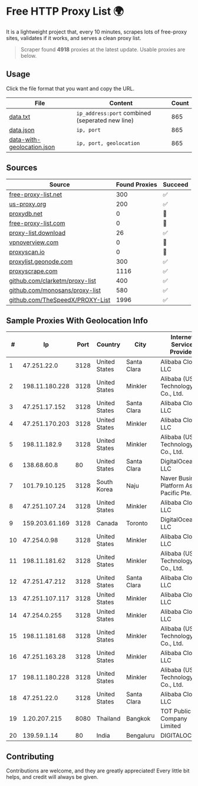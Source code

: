 
# Free HTTP Proxy List 🌍

It is a lightweight project that, every 10 minutes, scrapes lots of free-proxy sites, validates if it works, and serves a clean proxy list.


> Scraper found **4918** proxies at the latest update. Usable proxies are below.

## Usage

Click the file format that you want and copy the URL.


|File|Content|Count|
|----|-------|-----|
|[data.txt](https://raw.githubusercontent.com/themiralay/Proxy-List-World/master/data.txt)|`ip_address:port` combined (seperated new line)|865|
|[data.json](https://raw.githubusercontent.com/themiralay/Proxy-List-World/master/data.json)|`ip, port`|865|
|[data-with-geolocation.json](https://raw.githubusercontent.com/themiralay/Proxy-List-World/master/data-with-geolocation.json)|`ip, port, geolocation`|865|

## Sources

|Source|Found Proxies|Succeed|
|------|-------------|-------|
|[free-proxy-list.net](https://free-proxy-list.net)|300|✅|
|[us-proxy.org](https://www.us-proxy.org)|200|✅|
|[proxydb.net](http://proxydb.net)|0|🚫|
|[free-proxy-list.com](https://free-proxy-list.com/?page=&port=&type%5B%5D=http&type%5B%5D=https&up_time=0&search=Search)|0|🚫|
|[proxy-list.download](https://www.proxy-list.download/HTTP)|26|✅|
|[vpnoverview.com](https://vpnoverview.com/privacy/anonymous-browsing/free-proxy-servers)|0|🚫|
|[proxyscan.io](https://www.proxyscan.io)|0|🚫|
|[proxylist.geonode.com](https://proxylist.geonode.com/api/proxy-list?limit=300&page=1&sort_by=lastChecked&sort_type=desc&protocols=http,https)|300|✅|
|[proxyscrape.com](https://api.proxyscrape.com/v2/?request=displayproxies&protocol=http&timeout=10000&country=all&ssl=all&anonymity=all)|1116|✅|
|[github.com/clarketm/proxy-list](https://raw.githubusercontent.com/clarketm/proxy-list/master/proxy-list-raw.txt)|400|✅|
|[github.com/monosans/proxy-list](https://raw.githubusercontent.com/monosans/proxy-list/main/proxies/http.txt)|580|✅|
|[github.com/TheSpeedX/PROXY-List](https://raw.githubusercontent.com/TheSpeedX/PROXY-List/master/http.txt)|1996|✅|


## Sample Proxies With Geolocation Info

|#|Ip|Port|Country|City|Internet Service Provider|
|-|--|----|-------|----|-------------------------|
|1|47.251.22.0|3128|United States|Santa Clara|Alibaba Cloud LLC|
|2|198.11.180.228|3128|United States|Minkler|Alibaba (US) Technology Co., Ltd.|
|3|47.251.17.152|3128|United States|Santa Clara|Alibaba Cloud LLC|
|4|47.251.170.203|3128|United States|Minkler|Alibaba Cloud LLC|
|5|198.11.182.9|3128|United States|Minkler|Alibaba (US) Technology Co., Ltd.|
|6|138.68.60.8|80|United States|Santa Clara|DigitalOcean, LLC|
|7|101.79.10.125|3128|South Korea|Naju|Naver Business Platform Asia Pacific Pte. Ltd.|
|8|47.251.107.24|3128|United States|Minkler|Alibaba Cloud LLC|
|9|159.203.61.169|3128|Canada|Toronto|DigitalOcean, LLC|
|10|47.254.0.98|3128|United States|Minkler|Alibaba Cloud LLC|
|11|198.11.181.62|3128|United States|Minkler|Alibaba (US) Technology Co., Ltd.|
|12|47.251.47.212|3128|United States|Santa Clara|Alibaba Cloud LLC|
|13|47.251.107.117|3128|United States|Minkler|Alibaba Cloud LLC|
|14|47.254.0.255|3128|United States|Minkler|Alibaba Cloud LLC|
|15|198.11.181.68|3128|United States|Minkler|Alibaba (US) Technology Co., Ltd.|
|16|47.251.163.28|3128|United States|Minkler|Alibaba Cloud LLC|
|17|198.11.180.228|3128|United States|Minkler|Alibaba (US) Technology Co., Ltd.|
|18|47.251.22.0|3128|United States|Santa Clara|Alibaba Cloud LLC|
|19|1.20.207.215|8080|Thailand|Bangkok|TOT Public Company Limited|
|20|139.59.1.14|80|India|Bengaluru|DIGITALOCEAN|



## Contributing

Contributions are welcome, and they are greatly appreciated! Every
little bit helps, and credit will always be given.

